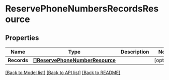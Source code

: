 # ReservePhoneNumbersRecordsResource

## Properties
Name | Type | Description | Notes
------------ | ------------- | ------------- | -------------
**Records** | [**[]ReservePhoneNumberResource**](ReservePhoneNumberResource.md) |  | [optional] 

[[Back to Model list]](../README.md#documentation-for-models) [[Back to API list]](../README.md#documentation-for-api-endpoints) [[Back to README]](../README.md)


